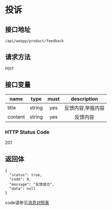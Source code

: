 # 投诉

## 接口地址

`/api/weapp/product/feedback`

## 请求方法

```POST ```

## 接口变量

| name     | type     | must     | description |
|----------|:--------:|:--------:|:--------:|
| title  | string   | yes      | 反馈内容,举报内容    |
| content  | string   | yes      | 反馈内容    |

### HTTP Status Code

201

## 返回体

```json5
{
  "status": true,
  "code": 0,
  "message": "反馈成功",
  "data": null
}
```

code请参见[消息对照表](消息对照表.md)
